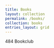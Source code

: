 ```yaml
---
title: Books
layout: collection
permalink: /books/
collection: books
entries_layout: grid
---
```


484 Bookclub
